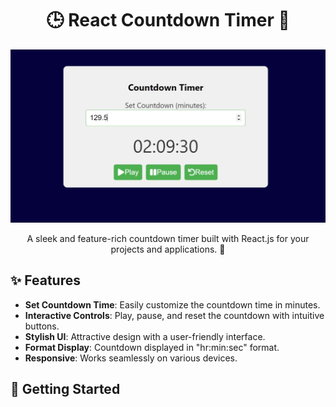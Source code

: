 <h1 align="center">🕒 React Countdown Timer 🚀</h1>

<p align="center">
  <img src="/preview.jpg" alt="Preview of the React Countdown Timer" />
</p>

<p align="center">A sleek and feature-rich countdown timer built with React.js for your projects and applications. 🎉</p>

## ✨ Features

- **Set Countdown Time**: Easily customize the countdown time in minutes.
- **Interactive Controls**: Play, pause, and reset the countdown with intuitive buttons.
- **Stylish UI**: Attractive design with a user-friendly interface.
- **Format Display**: Countdown displayed in "hr:min:sec" format.
- **Responsive**: Works seamlessly on various devices.

## 🚀 Getting Started

